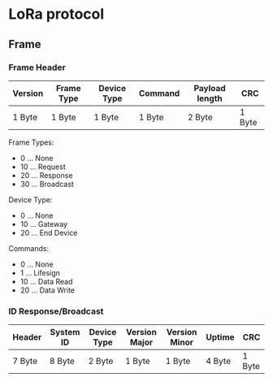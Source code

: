 # LoRa protocol

## Frame

### Frame Header

| Version | Frame Type | Device Type | Command   | Payload length | CRC    |
|---------|------------|-------------|-----------|----------------|--------|
| 1 Byte  | 1 Byte     | 1 Byte      | 1 Byte    | 2 Byte         | 1 Byte |

Frame Types:

- 0 ... None
- 10 ... Request
- 20 ... Response
- 30 ... Broadcast

Device Type:

- 0 ... None
- 10 ... Gateway
- 20 ... End Device

Commands:

- 0 ... None
- 1 ... Lifesign
- 10 ... Data Read
- 20 ... Data Write

### ID Response/Broadcast

| Header  | System ID | Device Type | Version Major | Version Minor | Uptime    | CRC    |
|---------|-----------|-------------|---------------|---------------|-----------|--------|
| 7 Byte  | 8 Byte    | 2 Byte      | 1 Byte        | 1 Byte        | 4 Byte    | 1 Byte |

